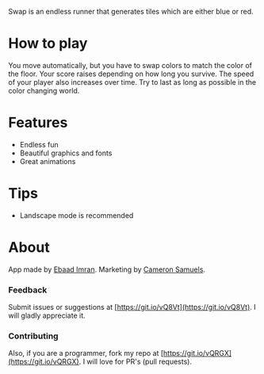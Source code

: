 Swap is an endless runner that generates tiles which are either blue or red.

# How to play
You move automatically, but you have to swap colors to match the color of the floor. Your score raises depending on how long you survive. The speed of your player also increases over time. Try to last as long as possible in the color changing world.

# Features
- Endless fun
- Beautiful graphics and fonts
- Great animations

# Tips
- Landscape mode is recommended

# About
App made by [Ebaad Imran](http://ebaad.ml). Marketing by [Cameron Samuels](http://cameronsamuels.com).

### Feedback
Submit issues or suggestions at [https://git.io/vQ8Vt](https://git.io/vQ8Vt). I will gladly appreciate it.

### Contributing
Also, if you are a programmer, fork my repo at [https://git.io/vQRGX](https://git.io/vQRGX). I will love for PR's (pull requests).
